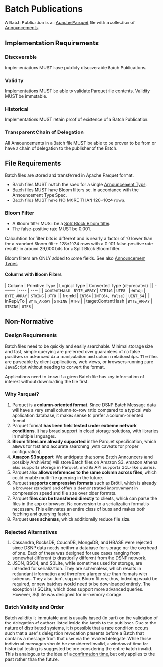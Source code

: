 # Batch Publications

A Batch Publication is an [Apache Parquet](https://github.com/apache/parquet-format) file with a collection of [Announcements](Announcements.md).

## Implementation Requirements

### Discoverable

Implementations MUST have publicly discoverable Batch Publications.

### Validity

Implementations MUST be able to validate Parquet file contents.
Validity MUST be immutable.

### Historical

Implementations MUST retain proof of existence of a Batch Publication.

### Transparent Chain of Delegation

All Announcements in a Batch file MUST be able to be proven to be from or have a chain of delegation to the publisher of the Batch.


## File Requirements

Batch files are stored and transferred in Apache Parquet format.

- Batch files MUST match the spec for a single [Announcement Type](Announcements.md).
- Batch files MUST have Bloom filters set in accordance with the Announcement Type Spec.
- Batch files MUST have NO MORE THAN 128*1024 rows.

### Bloom Filter

- A Bloom filter MUST be a [Split Block Bloom filter](https://github.com/apache/parquet-format/blob/apache-parquet-format-2.9.0/BloomFilter.md).
- The false-positive rate MUST be 0.001.

Calculation for filter bits is different and is nearly a factor of 10 lower than for a standard Bloom filter:
128*1024 rows with a 0.001 false-positive rate results in around 29,000 bits for a Split Block Bloom filter.

Bloom filters are ONLY added to some fields.
See also [Announcement Types](Announcements.md).

#### Columns with Bloom Filters

| Column | Primitive Type | Logical Type | Converted Type (deprecated) |
| ------ | ---- | ---- |
| contentHash | `BYTE_ARRAY` | `STRING` | `UTF8` |
| emoji | `BYTE_ARRAY` | `STRING` | `UTF8` |
| fromId | `INT64` | `INT(64, false)` | `UINT_64` |
| inReplyTo | `BYTE_ARRAY` | `STRING` | `UTF8` |
| targetContentHash | `BYTE_ARRAY` | `STRING` | `UTF8` |

## Non-Normative

### Design Requirements

Batch files need to be quickly and easily searchable.
Minimal storage size and fast, simple querying are preferred over guarantees of no false positives or advanced data manipulation and column relationships.
The files are parseable by client applications, web views, or browsers running pure JavaScript without needing to convert the format.

Applications need to know if a given Batch file has any information of interest without downloading the file first.

### Why Parquet?

1. Parquet is a **column-oriented format**. Since DSNP Batch Message data will have a very small column-to-row ratio compared to a typical web application database, it makes sense to prefer a column-oriented format.
1. Parquet format **has been field tested under extreme network conditions**. It has broad support in cloud storage solutions, with libraries in multiple languages.
1. **Bloom filters are already supported** in the Parquet specification, which allows for fast and accurate searching (with caveats for proper configuration).
1. **Amazon S3 support**: We anticipate that some Batch Announcers (and possibly Archivists) will store Batch files on Amazon S3. Amazon Athena also supports storage in Parquet, and its API supports SQL-like queries.
1. Parquet also **allows references to the same column across files**, which could enable multi-file querying in the future.
1. Parquet **supports compression formats** such as Brötli, which is already a browser standard and offers a demonstrated improvement in compression speed and file size over older formats.
1. Parquet **files can be transferred directly** to clients, which can parse the files in the app or browser. No conversion to a serialization format is necessary. This eliminates an entire class of bugs and makes both fetching and querying faster.
1. Parquet **uses schemas**, which additionally reduce file size.

### Rejected Alternatives

1. Cassandra, RocksDB, CouchDB, MongoDB, and HBASE were rejected since DSNP data needs neither a database for storage nor the overhead of one. Each of these was designed for use cases ranging from somewhat different to drastically different from the DSNP network.
1. JSON, BSON, and SQLite, while sometimes used for storage, are intended for serialization. They are schemaless, which results in redundant information and therefore a larger size than formats with schemas. They also don't support Bloom filters; thus, indexing would be required, or new batches would need to be downloaded entirely.  The exception is SQLite, which does support more advanced queries. However, SQLite was designed for in-memory storage.

### Batch Validity and Order

Batch validity is immutable and is usually based (in part) on the validation of the delegation of authors listed inside the batch to the publisher.
Due to the nature of distributed systems, it is possible that a race condition occurs such that a user's delegation revocation presents before a Batch that contains a message from that user via the revoked delegate.
While those individual messages should be considered invalid, a window of time for historical testing is suggested before considering the entire batch invalid.
This is analogous to the idea of a [confirmation time](https://en.bitcoin.it/wiki/Confirmation), but only applies to the past rather than the future.
